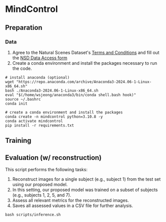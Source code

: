 # MindControl


## Preparation
### Data
1. Agree to the Natural Scenes Dataset's [Terms and Conditions](https://cvnlab.slite.page/p/IB6BSeW_7o/Terms-and-Conditions) and fill out the [NSD Data Access form](https://forms.gle/xue2bCdM9LaFNMeb7)
2. Create a conda environment and install the packages necessary to run the code.
```
# install anaconda (optional)
wget "https://repo.anaconda.com/archive/Anaconda3-2024.06-1-Linux-x86_64.sh"
bash ./Anaconda3-2024.06-1-Linux-x86_64.sh
eval "$(/home/wsjeong/anaconda3/bin/conda shell.bash hook)"
source ~/.bashrc
conda init

# create a conda environment and install the packages
conda create -n mindcontrol python=3.10.8 -y
conda activate mindcontrol
pip install -r requirements.txt
```
## Training
### 

## Evaluation (w/ reconstruction)
This script performs the following tasks:
1. Reconstruct images for a single subject (e.g., subject 1) from the test set using our proposed model.
2. In this setting, our proposed model was trained on a subset of subjects (e.g., subjects 1, 2, 5, and 7).
3. Assess all relevant metrics for the reconstructed images.
4. Saves all assessed values in a CSV file for further analysis.
```
bash scripts/inference.sh
```
